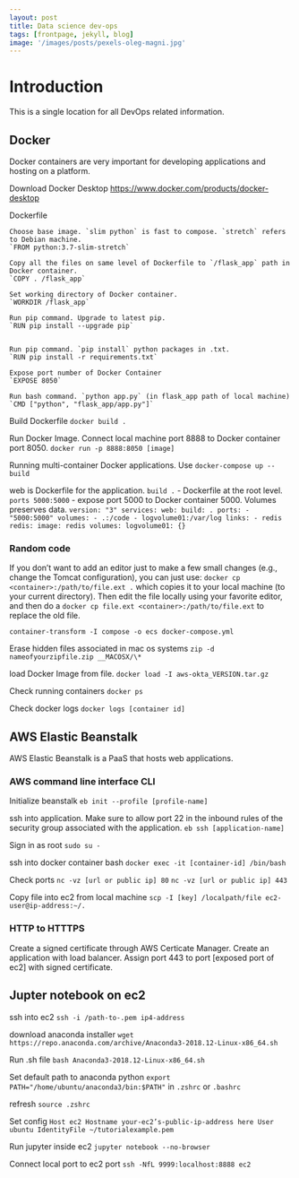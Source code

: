 ```yaml
---
layout: post
title: Data science dev-ops 
tags: [frontpage, jekyll, blog]
image: '/images/posts/pexels-oleg-magni.jpg'
---
```


# Introduction

This is a single location for all DevOps related information. 

## Docker

Docker containers are very important for developing applications and hosting on a platform. 

Download Docker Desktop https://www.docker.com/products/docker-desktop

Dockerfile

	Choose base image. `slim python` is fast to compose. `stretch` refers to Debian machine.
	`FROM python:3.7-slim-stretch` 

	Copy all the files on same level of Dockerfile to `/flask_app` path in Docker container.
	`COPY . /flask_app`

	Set working directory of Docker container.
	`WORKDIR /flask_app`

	Run pip command. Upgrade to latest pip.
	`RUN pip install --upgrade pip`


	Run pip command. `pip install` python packages in .txt.
	`RUN pip install -r requirements.txt`

	Expose port number of Docker Container
	`EXPOSE 8050`

	Run bash command. `python app.py` (in flask_app path of local machine)
	`CMD ["python", "flask_app/app.py"]`


Build Dockerfile
`docker build .`

Run Docker Image. Connect local machine port 8888 to Docker container port 8050.
`docker run -p 8888:8050 [image]`

Running multi-container Docker applications. Use `docker-compose up --build`

web is Dockerfile for the application. `build .` - Dockerfile at the root level. `ports 5000:5000` - expose port 5000 to Docker container 5000. Volumes preserves data. 
`version: "3"
services:
  web:
    build: .
    ports:
      - "5000:5000"
    volumes:
      - .:/code
      - logvolume01:/var/log
    links:
      - redis
  redis:
    image: redis
volumes:
  logvolume01: {}`


### Random code
If you don’t want to add an editor just to make a few small changes (e.g., change the Tomcat configuration), you can just use:
`docker cp <container>:/path/to/file.ext .`
which copies it to your local machine (to your current directory). Then edit the file locally using your favorite editor, and then do a
`docker cp file.ext <container>:/path/to/file.ext`
to replace the old file.

`container-transform -I compose -o ecs docker-compose.yml`

Erase hidden files associated in mac os systems
`zip -d nameofyourzipfile.zip __MACOSX/\*`


load Docker Image from file.
`docker load -I aws-okta_VERSION.tar.gz`

Check running containers
`docker ps`

Check docker logs
`docker logs [container id]`

## AWS Elastic Beanstalk

AWS Elastic Beanstalk is a PaaS that hosts web applications.

### AWS command line interface CLI

Initialize beanstalk
`eb init --profile [profile-name]`

ssh into application. Make sure to allow port 22 in the inbound rules of the security group associated with the application.
`eb ssh [application-name]`

Sign in as root
`sudo su -`

ssh into docker container bash
`docker exec -it [container-id] /bin/bash`

Check ports
`nc -vz [url or public ip] 80`
`nc -vz [url or public ip] 443`

Copy file into ec2 from local machine
`scp -I [key] /localpath/file ec2-user@ip-address:~/.`


### HTTP to HTTTPS
Create a signed certificate through AWS Certicate Manager.
Create an application with load balancer.
Assign port 443 to port [exposed port of ec2] with signed certificate.


## Jupter notebook on ec2

ssh into ec2
`ssh -i /path-to-.pem ip4-address`

download anaconda installer
`wget https://repo.anaconda.com/archive/Anaconda3-2018.12-Linux-x86_64.sh`

Run .sh file
`bash Anaconda3-2018.12-Linux-x86_64.sh`

Set default path to anaconda python
`export PATH="/home/ubuntu/anaconda3/bin:$PATH"` in `.zshrc` or `.bashrc`

refresh 
`source .zshrc`

Set config
`Host ec2
    Hostname your-ec2’s-public-ip-address here
    User ubuntu
    IdentityFile ~/tutorialexample.pem`

Run jupyter inside ec2
`jupyter notebook --no-browser`

Connect local port to ec2 port
`ssh -NfL 9999:localhost:8888 ec2`








